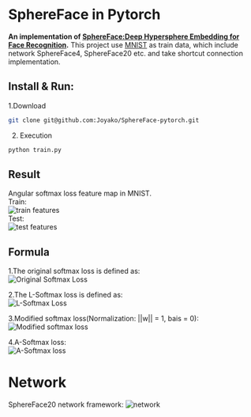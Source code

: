 # SphereFace in Pytorch

**An implementation of [SphereFace:Deep Hypersphere Embedding for Face Recognition](https://arxiv.org/abs/1704.08063).**
This project use [MNIST](https://github.com/Joyako/SphereFace-pytorch/tree/master/data/MNIST) as train data, which include 
network SphereFace4, SphereFace20 etc. and take shortcut connection implementation.

## Install & Run:
1.Download
```bash
git clone git@github.com:Joyako/SphereFace-pytorch.git
```
    
2. Execution
```bash
python train.py
```

## Result
Angular softmax loss feature map in MNIST.  
Train:  
![train features](https://github.com/Joyako/SphereFace-pytorch/blob/master/data/train/train_features.gif)  
Test:  
![test features](https://github.com/Joyako/SphereFace-pytorch/blob/master/data/test/test_features.gif)


## Formula
1.The original softmax loss is defined as:  
![Original Softmax Loss](https://github.com/Joyako/SphereFace-pytorch/blob/master/data/formalu/Screen%20Shot%202019-03-31%20at%2011.29.07%20AM.png)

2.The L-Softmax loss is defined as:  
![L-Softmax Loss](https://github.com/Joyako/SphereFace-pytorch/blob/master/data/formalu/Screen%20Shot%202019-03-31%20at%2011.46.53%20AM.png)

3.Modified softmax loss(Normalization: ||w|| = 1, bais = 0):  
![Modified softmax loss](https://github.com/Joyako/SphereFace-pytorch/blob/master/data/formalu/Screen%20Shot%202019-03-31%20at%2011.51.41%20AM.png)

4.A-Softmax loss:  
![A-Softmax loss](https://github.com/Joyako/SphereFace-pytorch/blob/master/data/formalu/Screen%20Shot%202019-03-31%20at%2011.55.58%20AM.png)

# Network
SphereFace20 network framework:
![network](https://github.com/Joyako/SphereFace-pytorch/blob/master/data/sphereface20.png)